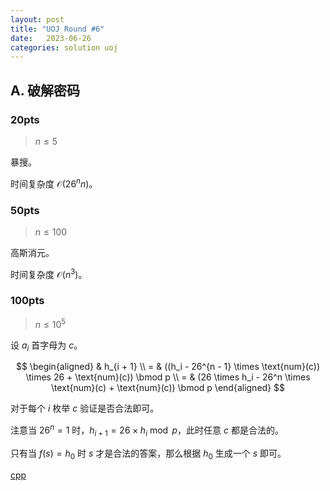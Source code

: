 ```yaml
---
layout: post
title: "UOJ Round #6"
date:   2023-06-26
categories: solution uoj
---
```


## A. 破解密码

### 20pts

>   $n \le 5$

暴搜。

时间复杂度 $\mathcal O(26^n n)$。

### 50pts

>   $n \le 100$

高斯消元。

时间复杂度 $\mathcal O(n^3)$。

### 100pts

>   $n \le 10^5$

设 $a_i$ 首字母为 $c$。

$$
\begin{aligned}
    & h_{i + 1} \\
    = & ((h_i - 26^{n - 1} \times \text{num}(c)) \times 26 + \text{num}(c)) \bmod p \\
    = & (26 \times h_i - 26^n \times \text{num}(c) + \text{num}(c)) \bmod p
\end{aligned}
$$

对于每个 $i$ 枚举 $c$ 验证是否合法即可。

注意当 $26^n = 1$ 时，$h_{i + 1} = 26 \times h_i \bmod p$，此时任意 $c$ 都是合法的。

只有当 $f(s) = h_0$ 时 $s$ 才是合法的答案，那么根据 $h_0$ 生成一个 $s$ 即可。

<a href = "https://github.com/lyccrius/Solution/blob/main/UOJ/%2374.%20%E3%80%90UR%20%236%E3%80%91%E7%A0%B4%E8%A7%A3%E5%AF%86%E7%A0%81%20100.cpp" target="_blank">cpp</a>